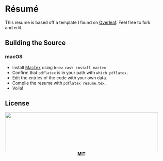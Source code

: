 # Résumé

This resume is based off a template I found on [Overleaf](https://www.overleaf.com/). Feel free to fork and edit.

## Building the Source

### macOS

* Install [MacTex](https://tug.org/mactex/) using `brew cask install mactex`
* Confirm that `pdflatex` is in your path with `which pdflatex`.
* Edit the entries of the code with your own data.
* Compile the resume with `pdflatex resume.tex`.
* Voila!

## License

<p align="center">
  <a href="./LICENSE"><img src="https://nurlan.co/cdn/logo.svg" width="100%" height="128"></a>
  <a href="./LICENSE"><strong>MIT</strong></a>
</p>
